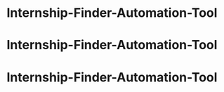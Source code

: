 # Internship-Finder-Automation-Tool
# Internship-Finder-Automation-Tool
# Internship-Finder-Automation-Tool
